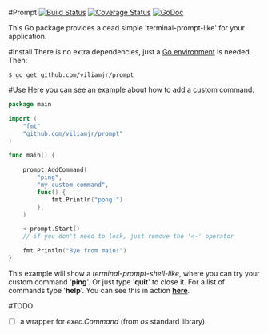 #Prompt [![Build Status](https://travis-ci.org/viliamjr/prompt.svg?branch=master)](https://travis-ci.org/viliamjr/prompt) [![Coverage Status](https://img.shields.io/coveralls/viliamjr/prompt.svg)](https://coveralls.io/r/viliamjr/prompt) [![GoDoc](https://godoc.org/github.com/viliamjr/prompt?status.svg)](http://godoc.org/github.com/viliamjr/prompt)

This Go package provides a dead simple 'terminal-prompt-like' for your application.


#Install
There is no extra dependencies, just a [Go environment](http://golang.org/doc/install) is needed. Then:
~~~
$ go get github.com/viliamjr/prompt
~~~

#Use
Here you can see an example about how to add a custom command.
~~~ go
package main

import (
    "fmt"
    "github.com/viliamjr/prompt"
)

func main() {

    prompt.AddCommand(
        "ping",
        "my custom command",
        func() {
            fmt.Println("pong!")
        },
    )

    <-prompt.Start()
    // if you don't need to lock, just remove the '<-' operator

    fmt.Println("Bye from main!")
}
~~~

This example will show a _terminal-prompt-shell-like_, where you can try your custom command '**ping**'. Or just type '**quit**' to close it. For a list of commands type '**help**'. You can see this in action **[here](https://asciinema.org/a/11556)**.

#TODO
- [ ] a wrapper for _exec.Command_ (from _os_ standard library).
